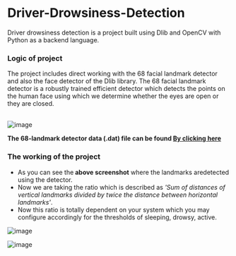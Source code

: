# Driver-Drowsiness-Detection
Driver drowsiness detection is a project built using Dlib and OpenCV with Python as a backend language.
<h3>Logic of project</h3>
The project includes direct working with the 68 facial landmark detector and also the face detector of the Dlib library.
The 68 facial landmark detector is a robustly trained efficient detector which detects the points on the human face using which 
we determine whether the eyes are open or they are closed.</br></br>

![image](https://user-images.githubusercontent.com/98334696/205435773-bc870db0-13d4-479a-ad34-332f960dba82.png)

<b>The 68-landmark detector data (.dat) file can be found <a href="http://dlib.net/files/shape_predictor_68_face_landmarks.dat.bz2"> By clicking here</a></B>

<h3>The working of the project</h3>
<ul><li>As you can see the<b> above screenshot</b> where the landmarks aredetected using the detector.
<li>Now we are taking the ratio which is described as <i>'Sum of distances of vertical landmarks divided by twice the distance between horizontal landmarks'</i>.
<li>Now this ratio is totally dependent on your system which you may configure accordingly for the thresholds of sleeping, drowsy, active.</ul>

![image](https://user-images.githubusercontent.com/98334696/205435815-ae917d5e-db31-4fec-9164-2c5163661954.png)

![image](https://user-images.githubusercontent.com/98334696/205435823-1567b03a-d3b3-489d-a3ce-6d70e44da715.png)



